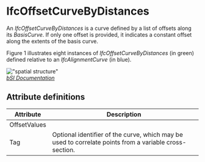 IfcOffsetCurveByDistances
=========================
An _IfcOffsetCurveByDistances_ is a curve defined by a list of offsets along
its _BasisCurve_. If only one offset is provided, it indicates a constant
offset along the extents of the basis curve.  
  
Figure 1 illustrates eight instances of _IfcOffsetCurveByDistances_ (in green)
defined relative to an _IfcAlignmentCurve_ (in blue).  
  
!["spatial structure"](../figures/ifcoffsetcurvebydistances.png "Figure 1 --
Offset curve by distances")  
[ _bSI
Documentation_](https://standards.buildingsmart.org/IFC/DEV/IFC4_2/FINAL/HTML/schema/ifcgeometryresource/lexical/ifcoffsetcurvebydistances.htm)


Attribute definitions
---------------------
| Attribute    | Description                                                                                            |
|--------------|--------------------------------------------------------------------------------------------------------|
| OffsetValues |                                                                                                        |
| Tag          | Optional identifier of the curve, which may be used to correlate points from a variable cross-section. |


